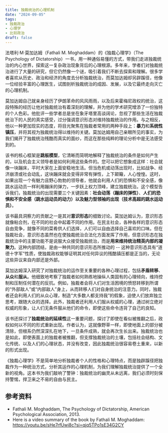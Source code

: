```yaml
---
title: 独裁统治的心理机制
date: "2024-09-05"
tags:
- 独裁政治
- 心理学
- 比较政治
draft: false
---
```


法塔利·M·莫加达姆（Fathali M. Moghaddam）的《独裁心理学》（The Psychology of Dictatorship）一书，用一种通俗易懂的方式，带我们走进独裁统治的内心世界，探索这一复杂政治现象背后的心理根源。多年来，学者们对独裁统治进行了大量的研究，但它仍然像一个谜，吸引着我们不断去探索和理解。很多学者喜欢从历史、政治和经济的角度去分析独裁统治，而莫加达姆却另辟蹊径，他像一位经验丰富的心理医生，试图剖析独裁统治的成因、发展，以及它最终走向灭亡的心理机制。

莫加达姆自己就亲身经历了伊朗革命的风风雨雨，以及后来霍梅尼政权的统治，这段特殊的经历让他对独裁统治有着深刻的理解，并为他的学术研究增添了一份独特的个人色彩。他批评一些学者总是坐在象牙塔里高谈阔论，忽视了那些生活在独裁统治下的人民的真实感受，过分强调意识形态对维持独裁统治的作用。与之相反，他以一种更加现实的态度，将目光聚焦在独裁者常用的两种手段上：**暴力**和**系统性镇压**，并将其视为独裁统治得以维持的关键。莫加达姆用自己亲眼所见的事实，为我们揭开了独裁统治残酷而真实的面纱，而这在那些纯粹的理论分析中是无法感受到的。

该书的核心框架是**跳板模型**，它清晰而简明地解释了独裁统治的条件是如何产生的，以及机会主义领导者是如何利用这些条件的。您可以把它想象成这样：社会就像一块蹦床，平时大家在上面安稳地生活。但当危机或动荡出现时，比如战争、经济崩溃或社会动乱，这块蹦床就会变得非常有弹性，上下颠簸，人心惶惶。这时，如果出现一个有魅力且野心勃勃的领导者，他就会利用人们的恐惧和不安全感，像跳水运动员一样利用蹦床的弹力，一步跃上权力顶峰，建立独裁统治。这个模型告诉我们，独裁统治的出现需要三个关键因素：**社会动荡（蹦床的弹性）**、**人们的恐惧和不安全感（跳水运动员的动力）**以及**魅力型领袖的出现（技术高超的跳水运动员）**。

该书最具洞察力的贡献之一是其对**意识形态**的细致讨论。莫加达姆认为，意识形态就像粘合剂，在不同的社会中起着不同的作用。在民主社会，各种各样的意识形态自由竞争，就像不同的菜肴供人们选择，人们可以自由选择自己喜欢的口味。但在独裁社会，意识形态虽然也在使独裁统治合法化方面发挥了作用，但意识形态在独裁统治中的主要功能不是说服大众接受独裁统治，而是**用来维持统治精英内部的凝聚力**。这种内部团结，是由一种共同的意识形态所推动的 -- 这种意识形态具有“道德十字军”性质，使独裁政权能够证明其对任何异议的残酷镇压都是正当的，无论这些异议来自内部还是外部。

莫加达姆深入研究了对独裁统治的运作至关重要的各种心理过程，包括**矛盾转移**、**从众**和**服从**。他细致地考察了独裁者如何熟练地操纵人类固有的心理倾向，维持控制和压制任何潜在的反抗。例如，独裁者会将人们对生活困境的愤怒转移到所谓的“外部敌人”或“内部敌人”身上，从而转移人们对自身统治的注意力。同时，独裁者还会利用人们的从众心理，制造“大多数人都支持我”的假象，迫使人们放弃独立思考，跟随大众的选择。此外，独裁者还利用人们服从权威的心理，通过树立绝对权威的形象，让人们无条件服从他们的命令，即使这些命令违背了自己的良知。

该书还探讨了**独裁统治的延续性**这一重要问题，探讨了即使在看似被推翻之后，政权如何以不同的形式重新出现。作者认为，这就像野草一样，即使地面上的部分被清除，但根系仍然深深扎在地下，一旦条件成熟，就会再次生长出来。独裁统治也是如此，即使表面上的独裁者被推翻，但支撑独裁统治的土壤，包括社会结构、文化传统、以及人们的心理状态，并没有改变，因此独裁统治很容易卷土重来，以新的形式出现。

《独裁心理学》不是简单地分析独裁者个人的性格和心理特点，而是独辟蹊径把独裁作为一种统治方式，分析其运作的心理机制，为我们理解独裁统治提供了一个全新的视角。这本书为我们敲响了警钟：独裁统治的幽灵从未远离，我们必须时刻保持警惕，捍卫来之不易的自由与民主。

## 参考资料

- Fathali M. Moghaddam, The Psychology of Dictatorship, American Psychological Association, 2013.
- Here is a video summary of the book by Fathali M. Moghaddam: https://youtu.be/sHe7rfUwi8c?si=qjq5TPo1sE34G2CY
